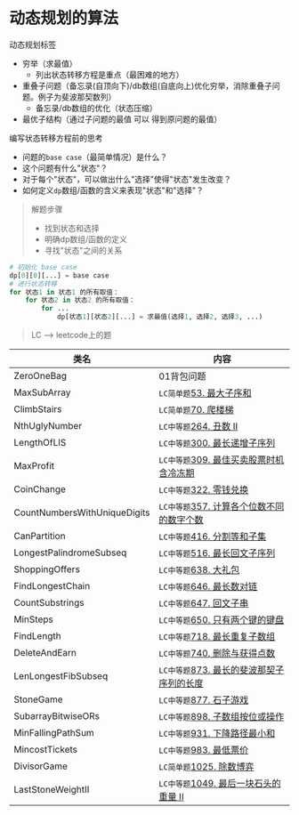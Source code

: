 # 动态规划的算法

动态规划标签
* 穷举（求最值）
    * 列出状态转移方程是重点（最困难的地方）   
* 重叠子问题（备忘录(自顶向下)/db数组(自底向上)优化穷举，消除重叠子问题。例子为斐波那契数列）
    * 备忘录/db数组的优化（状态压缩）
* 最优子结构（通过子问题的最值 可以 得到原问题的最值）


编写状态转移方程前的思考
* 问题的`base case`（最简单情况）是什么？
* 这个问题有什么"状态"？
* 对于每个"状态"，可以做出什么"选择"使得"状态"发生改变？
* 如何定义`dp`数组/函数的含义来表现"状态"和"选择"？
> 解题步骤 
> * 找到状态和选择
> * 明确dp数组/函数的定义
> * 寻找"状态"之间的关系  
``` python
# 初始化 base case
dp[0][0][...] = base case
# 进行状态转移
for 状态1 in 状态1 的所有取值：
    for 状态2 in 状态2 的所有取值：
        for ...
            dp[状态1][状态2][...] = 求最值(选择1, 选择2, 选择3, ...)
```


> LC --> leetcode上的题

类名|内容
---|---
ZeroOneBag  | 01背包问题
MaxSubArray | `LC简单题`[53. 最大子序和](https://leetcode-cn.com/problems/maximum-subarray/submissions/)
ClimbStairs | `LC简单题`[70. 爬楼梯](https://leetcode-cn.com/problems/climbing-stairs/)
NthUglyNumber | `LC中等题`[264. 丑数 II](https://leetcode-cn.com/problems/ugly-number-ii/submissions/)
LengthOfLIS | `LC中等题`[300. 最长递增子序列](https://leetcode-cn.com/problems/longest-increasing-subsequence/)
MaxProfit | `LC中等题`[309. 最佳买卖股票时机含冷冻期](https://leetcode-cn.com/problems/best-time-to-buy-and-sell-stock-with-cooldown/submissions/)
CoinChange | `LC中等题`[322. 零钱兑换](https://leetcode-cn.com/problems/coin-change/)
CountNumbersWithUniqueDigits | `LC中等题`[357. 计算各个位数不同的数字个数](https://leetcode-cn.com/problems/count-numbers-with-unique-digits/)
CanPartition | `LC中等题`[416. 分割等和子集](https://leetcode-cn.com/problems/partition-equal-subset-sum/)
LongestPalindromeSubseq | `LC中等题`[516. 最长回文子序列](https://leetcode-cn.com/problems/longest-palindromic-subsequence/comments/)
ShoppingOffers | `LC中等题`[638. 大礼包](https://leetcode-cn.com/problems/shopping-offers/comments/)
FindLongestChain | `LC中等题`[646. 最长数对链](https://leetcode-cn.com/problems/maximum-length-of-pair-chain/)
CountSubstrings | `LC中等题`[647. 回文子串](https://leetcode-cn.com/problems/palindromic-substrings/submissions/)
MinSteps | `LC中等题`[650. 只有两个键的键盘](https://leetcode-cn.com/problems/2-keys-keyboard/submissions/)
FindLength | `LC中等题`[718. 最长重复子数组](https://leetcode-cn.com/problems/maximum-length-of-repeated-subarray/comments/)
DeleteAndEarn | `LC中等题`[740. 删除与获得点数](https://leetcode-cn.com/problems/delete-and-earn/)
LenLongestFibSubseq | `LC中等题`[873. 最长的斐波那契子序列的长度](https://leetcode-cn.com/problems/length-of-longest-fibonacci-subsequence/comments/)
StoneGame | `LC中等题`[877. 石子游戏](https://leetcode-cn.com/problems/stone-game/)
SubarrayBitwiseORs | `LC中等题`[898. 子数组按位或操作](https://leetcode-cn.com/problems/bitwise-ors-of-subarrays/)
MinFallingPathSum | `LC中等题`[931. 下降路径最小和](https://leetcode-cn.com/problems/minimum-falling-path-sum/comments/)
MincostTickets | `LC中等题`[983. 最低票价](https://leetcode-cn.com/problems/minimum-cost-for-tickets/submissions/)
DivisorGame | `LC简单题`[1025. 除数博弈](https://leetcode-cn.com/problems/divisor-game/comments/)
LastStoneWeightII | `LC中等题`[1049. 最后一块石头的重量 II](https://leetcode-cn.com/problems/last-stone-weight-ii/)
